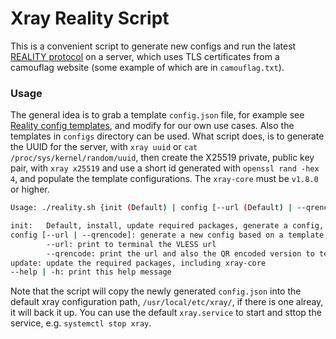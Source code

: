 # Xray Reality Script

This is a convenient script to generate new configs and run the latest [REALITY protocol](https://github.com/XTLS/REALITY) on a server, 
which uses TLS certificates from a camouflag website (some example of which are in `camouflag.txt`). 

### Usage

The general idea is to grab a template `config.json` file, for example see [Reality config templates](https://github.com/chika0801/Xray-examples), 
and modify for our own use cases. Also the templates in `configs` directory can be used. What script does, is to generate the UUID for the server, 
with `xray uuid` or `cat /proc/sys/kernel/random/uuid`, then create the X25519 private, public key pair, with `xray x25519` and use a short id generated 
with `openssl rand -hex 4`, and populate the template configurations. The `xray-core` must be `v1.8.0` or higher.

```bash
Usage: ./reality.sh {init (Default) | config [--url (Default) | --qrencode] | update | --help | -h}

init:   Default, install, update required packages, generate a config, and start xray
config [--url | --qrencode]: generate a new config based on a template config
        --url: print to terminal the VLESS url
        --qrencode: print the url and also the QR encoded version to terminal
update: update the required packages, including xray-core
--help | -h: print this help message
```

Note that the script will copy the newly generated `config.json` into the default xray configuration path, `/usr/local/etc/xray/`, 
if there is one alreay, it will back it up. You can use the default `xray.service` to start and sttop the service, 
e.g. `systemctl stop xray`.
